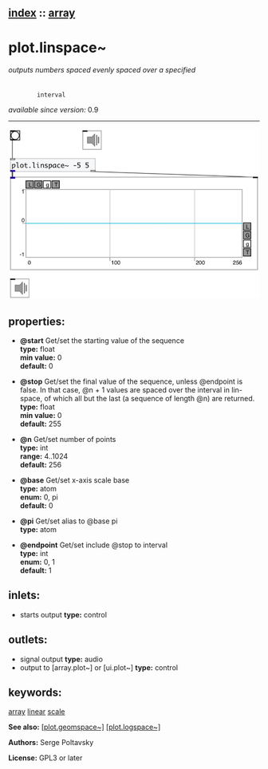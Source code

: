 [index](index.html) :: [array](category_array.html)
---

# plot.linspace~

###### outputs numbers spaced evenly spaced over a specified
            interval

*available since version:* 0.9

---




[![example](../examples/img/plot.linspace~.jpg)](../examples/pd/plot.linspace~.pd)







## properties:

* **@start** 
Get/set the starting value of the sequence<br>
__type:__ float<br>
__min value:__ 0<br>
__default:__ 0<br>

* **@stop** 
Get/set the final value of the sequence, unless @endpoint is false. In that case, @n +
1 values are spaced over the interval in lin-space, of which all but the last
(a sequence of length @n) are returned.<br>
__type:__ float<br>
__min value:__ 0<br>
__default:__ 255<br>

* **@n** 
Get/set number of points<br>
__type:__ int<br>
__range:__ 4..1024<br>
__default:__ 256<br>

* **@base** 
Get/set x-axis scale base<br>
__type:__ atom<br>
__enum:__ 0, pi<br>
__default:__ 0<br>

* **@pi** 
Get/set alias to @base pi<br>
__type:__ atom<br>

* **@endpoint** 
Get/set include @stop to interval<br>
__type:__ int<br>
__enum:__ 0, 1<br>
__default:__ 1<br>



## inlets:

* starts output 
__type:__ control<br>



## outlets:

* signal output
__type:__ audio<br>
* output to [array.plot~] or [ui.plot~]
__type:__ control<br>



## keywords:

[array](keywords/array.html)
[linear](keywords/linear.html)
[scale](keywords/scale.html)



**See also:**
[\[plot.geomspace~\]](plot.geomspace~.html)
[\[plot.logspace~\]](plot.logspace~.html)




**Authors:** Serge Poltavsky




**License:** GPL3 or later





